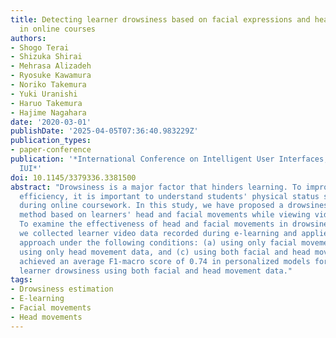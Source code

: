```yaml
---
title: Detecting learner drowsiness based on facial expressions and head movements
  in online courses
authors:
- Shogo Terai
- Shizuka Shirai
- Mehrasa Alizadeh
- Ryosuke Kawamura
- Noriko Takemura
- Yuki Uranishi
- Haruo Takemura
- Hajime Nagahara
date: '2020-03-01'
publishDate: '2025-04-05T07:36:40.983229Z'
publication_types:
- paper-conference
publication: '*International Conference on Intelligent User Interfaces, Proceedings
  IUI*'
doi: 10.1145/3379336.3381500
abstract: "Drowsiness is a major factor that hinders learning. To improve learning
  efficiency, it is important to understand students' physical status such as wakefulness
  during online coursework. In this study, we have proposed a drowsiness estimation
  method based on learners' head and facial movements while viewing video lectures.
  To examine the effectiveness of head and facial movements in drowsiness estimation,
  we collected learner video data recorded during e-learning and applied a deep learning
  approach under the following conditions: (a) using only facial movement data, (b)
  using only head movement data, and (c) using both facial and head movement data.We
  achieved an average F1-macro score of 0.74 in personalized models for detecting
  learner drowsiness using both facial and head movement data."
tags:
- Drowsiness estimation
- E-learning
- Facial movements
- Head movements
---
```

